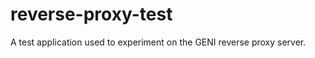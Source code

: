 reverse-proxy-test
==============

A test application used to experiment on the GENI reverse proxy server.
